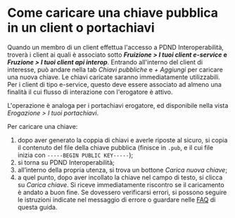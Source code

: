 # Come caricare una chiave pubblica in un client o portachiavi

Quando un membro di un client effettua l'accesso a PDND Interoperabilità, troverà i client ai quali è associato sotto _**Fruizione > I tuoi client e-service**_**&#x20;e&#x20;**_**Fruzione > I tuoi client api interop**_. Entrando all'interno del client di interesse, può andare nella tab _Chiavi pubbliche_ e _+ Aggiungi_ per caricare una nuova chiave. Le chiavi caricate saranno immediatamente utilizzabili. Per i client di tipo e-service, questo deve essere associato ad almeno una finalità il cui flusso di interazione con l'erogatore è attivo.

L'operazione è analoga per i portachiavi erogatore, ed disponibile nella vista _Erogazione > I tuoi portachiavi_.

Per caricare una chiave:&#x20;

1. dopo aver generato la coppia di chiavi e averle riposte al sicuro, si copia il contenuto del file della chiave pubblica (finisce in `.pub`, e il cui file inizia con `-----BEGIN PUBLIC KEY-----`);&#x20;
2. si torna su PDND Interoperabilità;&#x20;
3. all’interno della propria utenza, si trova un bottone _Carica nuova chiave_;&#x20;
4. a quel punto, dopo aver incollato la chiave nel campo di testo, si clicca su _Carica chiave_. Si riceve immediatamente riscontro se il caricamento è andato a buon fine. Se dovessero verificarsi errori, si possono seguire le istruzioni indicate nel messaggio di errore o guardare nelle [FAQ](broken-reference) di questa guida.
